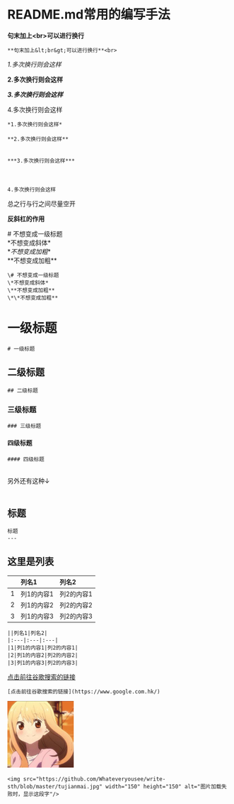 # README.md常用的编写手法<br>

**句末加上&lt;br&gt;可以进行换行**<br>
```
**句末加上&lt;br&gt;可以进行换行**<br>
```

*1.多次换行则会这样*

**2.多次换行则会这样**


***3.多次换行则会这样***



4.多次换行则会这样

```
*1.多次换行则会这样*

**2.多次换行则会这样**


***3.多次换行则会这样***



4.多次换行则会这样
```

总之行与行之间尽量空开

**反斜杠的作用**

\# 不想变成一级标题<br>
\*不想变成斜体*<br>
\**不想变成加粗**<br>
\*\*不想变成加粗**<br>

```
\# 不想变成一级标题
\*不想变成斜体*
\**不想变成加粗**
\*\*不想变成加粗**
```

# 一级标题
```
# 一级标题
```

## 二级标题
```
## 二级标题
```

### 三级标题
```
### 三级标题
```

#### 四级标题
```
#### 四级标题
```
<br>
另外还有这种↓<br><br>

标题
---

```
标题
---
```

## 这里是列表

||列名1|列名2|
|:---|:---|:---|
|1|列1的内容1|列2的内容1|
|2|列1的内容2|列2的内容2|
|3|列1的内容3|列2的内容3|

```
||列名1|列名2|
|:---|:---|:---|
|1|列1的内容1|列2的内容1|
|2|列1的内容2|列2的内容2|
|3|列1的内容3|列2的内容3|
```

[点击前往谷歌搜索的链接](https://www.google.com.hk/)

```
[点击前往谷歌搜索的链接](https://www.google.com.hk/)
```

<img src="https://github.com/Whateveryousee/write-sth/blob/master/tujianmai.jpg" width="150" height="150" alt="图片加载失败时，显示这段字"/>

```
<img src="https://github.com/Whateveryousee/write-sth/blob/master/tujianmai.jpg" width="150" height="150" alt="图片加载失败时，显示这段字"/>
```
